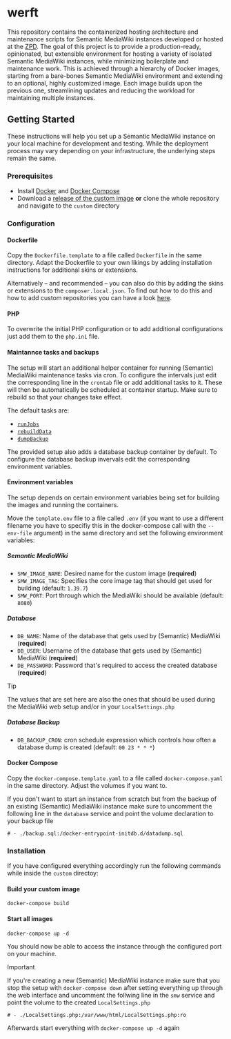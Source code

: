 # werft

This repository contains the containerized hosting architecture and maintenance scripts for Semantic MediaWiki instances developed or hosted at the [ZPD](https://github.com/uniwue-zpd). The goal of this project is to provide a production-ready, opinionated, but extensible environment for hosting a variety of isolated Semantic MediaWiki instances, while minimizing boilerplate and maintenance work. This is achieved through a hierarchy of Docker images, starting from a bare-bones Semantic MediaWiki environment and extending to an optional, highly customized image. Each image builds upon the previous one, streamlining updates and reducing the workload for maintaining multiple instances.

## Getting Started

These instructions will help you set up a Semantic MediaWiki instance on your local machine for development and testing. While the deployment process may vary depending on your infrastructure, the underlying steps remain the same.

### Prerequisites

* Install [Docker](https://docs.docker.com/get-started/get-docker/) and [Docker Compose](https://docs.docker.com/compose/install/)
* Download a [release of the custom image](https://github.com/uniwue-zpd/werft/releases) **or** clone the whole repository and navigate to the `custom` directory

### Configuration
#### Dockerfile
Copy the `Dockerfile.template` to a file called `Dockerfile` in the same directory.
Adapt the Dockerfile to your own likings by adding installation instructions for additional skins or extensions.

Alternatively – and recommended – you can also do this by adding the skins or extensions to the `composer.local.json`. To find out how to do this and how to add custom repositories you can have a look [here](https://github.com/uniwue-zpd/werft/blob/main/images/core/core.composer.local.json).

#### PHP
To overwrite the initial PHP configuration or to add additional configurations just add them to the `php.ini` file.

#### Maintannce tasks and backups
The setup will start an additional helper container for running (Semantic) MediaWiki maintenance tasks via cron. 
To configure the intervals just edit the corresponding line in the `crontab` file or add additional tasks to it.
These will then be automatically be scheduled at container startup. Make sure to rebuild so that your changes take effect.

The default tasks are: 
- [`runJobs`](https://www.mediawiki.org/wiki/Manual:RunJobs.php)
- [`rebuildData`](https://www.semantic-mediawiki.org/wiki/Help:Maintenance_script_rebuildData.php)
- [`dumpBackup`](https://www.mediawiki.org/wiki/Manual:DumpBackup.php)

The provided setup also adds a database backup container by default. To configure the database backup invervals edit the corresponding environment variables.

#### Environment variables
The setup depends on certain environment variables being set for building the images and running the containers.

Move the `template.env` file to a file called `.env` (if you want to use a different filename you have to specifiy this in the docker-compose call with the `--env-file` argument) in the same directory and set the following environment variables:
##### Semantic MediaWiki
- `SMW_IMAGE_NAME`: Desired name for the custom image (**required**)
- `SMW_IMAGE_TAG`: Specifies the core image tag that should get used for building (default: `1.39.7`) 
- `SMW_PORT`: Port through which the MediaWiki should be available (default: `8080`)
##### Database
- `DB_NAME`: Name of the database that gets used by (Semantic) MediaWiki (**required**)
- `DB_USER`: Username of the database that gets used by (Semantic) MediaWiki (**required**)
- `DB_PASSWORD`: Password that's required to access the created database (**required**)
> [!TIP]
> The values that are set here are also the ones that should be used during the MediaWiki web setup and/or in your `LocalSettings.php`
##### Database Backup
- `DB_BACKUP_CRON`: cron schedule expression which controls how often a database dump is created (default: `00 23 * * *`)

#### Docker Compose
Copy the `docker-compose.template.yaml` to a file called `docker-compose.yaml` in the same directory.
Adjust the volumes if you want to.

If you don't want to start an instance from scratch but from the backup of an existing (Semantic) MediaWiki instance make sure to uncomment the following line in the `database` service and point the volume declaration to your backup file
```
# - ./backup.sql:/docker-entrypoint-initdb.d/datadump.sql
```

### Installation
If you have configured everything accordingly run the following commands while inside the `custom` directoy:

#### Build your custom image
```
docker-compose build
```

#### Start all images
```
docker-compose up -d
```

You should now be able to access the instance through the configured port on your machine.

> [!IMPORTANT]  
> If you're creating a new (Semantic) MediaWiki instance make sure that you stop the setup with `docker-compose down` after setting everything up through the web interface and uncomment the follwing line in the `smw` service and point the volume to the created `LocalSettings.php`
> 
> `# - ./LocalSettings.php:/var/www/html/LocalSettings.php:ro`
>
> Afterwards start everything with `docker-compose up -d` again 
